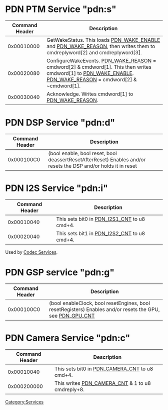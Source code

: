# PDN PTM Service "pdn:s"

| Command Header | Description                                                                                                                                                                                                                                                                                               |
|----------------|-----------------------------------------------------------------------------------------------------------------------------------------------------------------------------------------------------------------------------------------------------------------------------------------------------------|
| 0x00010000     | GetWakeStatus. This loads [PDN_WAKE_ENABLE](PDN_Registers#PDN_WAKE_ENABLE "wikilink") and [PDN_WAKE_REASON](PDN_Registers#PDN_WAKE_REASON "wikilink"), then writes them to cmdreplyword\[2\] and cmdreplyword\[3\].                                                                                       |
| 0x00020080     | ConfigureWakeEvents. [PDN_WAKE_REASON](PDN_Registers#PDN_WAKE_REASON "wikilink") = cmdword\[2\] & cmdword\[1\]. This then writes cmdword\[1\] to [PDN_WAKE_ENABLE](PDN_Registers#PDN_WAKE_ENABLE "wikilink"). [PDN_WAKE_REASON](PDN_Registers#PDN_WAKE_REASON "wikilink") = cmdword\[2\] & ~cmdword\[1\]. |
| 0x00030040     | Acknowledge. Writes cmdword\[1\] to [PDN_WAKE_REASON](PDN_Registers#PDN_WAKE_REASON "wikilink").                                                                                                                                                                                                          |

# PDN DSP Service "pdn:d"

| Command Header | Description                                                                                                    |
|----------------|----------------------------------------------------------------------------------------------------------------|
| 0x000100C0     | (bool enable, bool reset, bool deassertResetAfterReset) Enables and/or resets the DSP and/or holds it in reset |

# PDN I2S Service "pdn:i"

| Command Header | Description                                                                          |
|----------------|--------------------------------------------------------------------------------------|
| 0x00010040     | This sets bit0 in [PDN_I2S1_CNT](PDN_Registers#PDN_I2S1_CNT "wikilink") to u8 cmd+4. |
| 0x00020040     | This sets bit1 in [PDN_I2S2_CNT](PDN_Registers#PDN_I2S2_CNT "wikilink") to u8 cmd+4. |

Used by [Codec Services](Codec_Services "wikilink").

# PDN GSP service "pdn:g"

| Command Header | Description                                                                                                                                       |
|----------------|---------------------------------------------------------------------------------------------------------------------------------------------------|
| 0x000100C0     | (bool enableClock, bool resetEngines, bool resetRegisters) Enables and/or resets the GPU, see [PDN_GPU_CNT](PDN_Registers#PDN_GPU_CNT "wikilink") |

# PDN Camera Service "pdn:c"

| Command Header | Description                                                                                 |
|----------------|---------------------------------------------------------------------------------------------|
| 0x00010040     | This sets bit0 in [PDN_CAMERA_CNT](PDN_Registers#PDN_CAMERA_CNT "wikilink") to u8 cmd+4.    |
| 0x000200000    | This writes [PDN_CAMERA_CNT](PDN_Registers#PDN_CAMERA_CNT "wikilink") & 1 to u8 cmdreply+8. |

[Category:Services](Category:Services "wikilink")